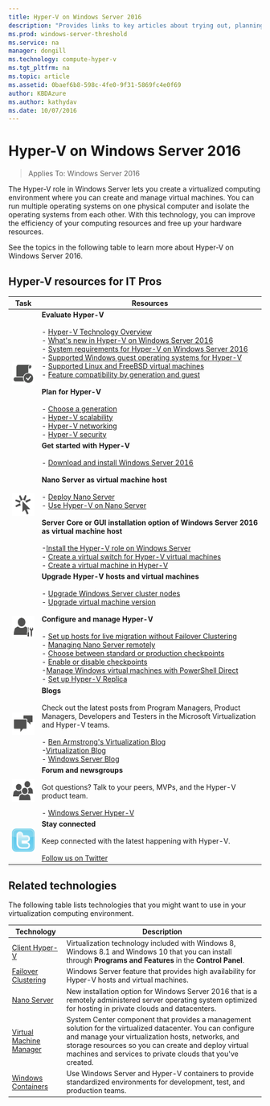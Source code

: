 ```yaml
---
title: Hyper-V on Windows Server 2016
description: "Provides links to key articles about trying out, planning, deploying, and managing Hyper-V"
ms.prod: windows-server-threshold
ms.service: na
manager: dongill
ms.technology: compute-hyper-v
ms.tgt_pltfrm: na
ms.topic: article
ms.assetid: 0baef6b8-598c-4fe0-9f31-5869fc4e0f69
author: KBDAzure
ms.author: kathydav
ms.date: 10/07/2016
---
```

# Hyper-V on Windows Server 2016

>Applies To: Windows Server 2016
  
The Hyper-V role in Windows Server lets you create a virtualized computing environment where you can create and manage virtual machines. You can run multiple operating systems on one physical computer and isolate the operating systems from each other. With this technology, you can improve the efficiency of your computing resources and free up your hardware resources.  
  
See the topics in the following table to learn more about Hyper-V on Windows Server 2016.
  
## Hyper-V resources for IT Pros  
  
|Task |Resources|  
|-|-|  
|![Checkmark and document icon to show requirements are met](media/All_Symbols_MeetsRequirements.png)|**Evaluate Hyper-V**<br /><br />-   [Hyper-V Technology Overview](Hyper-V-Technology-Overview.md)<br />- [What's new in Hyper-V on Windows Server 2016](What-s-new-in-Hyper-V-on-Windows.md)<br />-   [System requirements for Hyper-V on Windows Server 2016](System-requirements-for-Hyper-V-on-Windows.md)<br />-   [Supported Windows guest operating systems for Hyper-V](Supported-Windows-guest-operating-systems-for-Hyper-V-on-Windows.md) <br />- [Supported Linux and FreeBSD virtual machines](Supported-Linux-and-FreeBSD-virtual-machines-for-Hyper-V-on-Windows.md)<br />- [Feature compatibility by generation and guest](Hyper-V-feature-compatibility-by-generation-and-guest.md) <br /><br />**Plan for Hyper-V**<br /><br />- [Choose a generation](plan/Should-I-create-a-generation-1-or-2-virtual-machine-in-Hyper-V.md) <br />- [Hyper-V scalability](plan/plan-hyper-v-scalability-in-windows-server.md) <br />- [Hyper-V networking](plan/plan-hyper-v-networking-in-windows-server.md) <br />- [Hyper-V security](plan/plan-hyper-v-security-in-windows-server.md)|  
|![Cursor and sunburst icon](media/All_Symbols_GetStarted.png)|**Get started with Hyper-V**<br /><br />-   [Download and install Windows Server 2016](https://www.microsoft.com/en-us/evalcenter/evaluate-windows-server-2016)<br /><br />**Nano Server as virtual machine host**<br /><br />- [Deploy Nano Server](../../get-started/Deploy-Nano-Server.md)<br />-   [Use Hyper-V on Nano Server](../../get-started/Deploy-Nano-Server.md#using-hyper-v-on-nano-server)<br /><br />**Server Core or GUI installation option of  Windows Server 2016 as virtual machine host**<br /><br />-[Install the Hyper-V role on Windows Server](get-started/Install-the-Hyper-V-role-on-Windows-Server.md)<br />-   [Create a virtual switch for Hyper-V virtual machines](get-started/Create-a-virtual-switch-for-Hyper-V-virtual-machines.md)<br />- [Create a virtual machine in Hyper-V](get-started/Create-a-virtual-machine-in-Hyper-V.md)|  
|![Person and tools icon](media/All_Symbols_Administrator.png)|**Upgrade Hyper-V hosts and virtual machines**<br /><br />-   [Upgrade Windows Server cluster nodes](../../failover-clustering/Cluster-Operating-System-Rolling-Upgrade.md)<br />- [Upgrade virtual machine version](deploy/Upgrade-virtual-machine-version-in-Hyper-V-on-Windows-or-Windows-Server.md)<br /><br />**Configure and manage Hyper-V**<br /><br />- [Set up hosts for live migration without Failover Clustering](deploy/Set-up-hosts-for-live-migration-without-Failover-Clustering.md)<br />- [Managing Nano Server remotely](../../get-started/manage-nano-server.md)<br />-   [Choose between standard or production checkpoints](manage/Choose-between-standard-or-production-checkpoints-in-Hyper-V.md)<br />- [Enable or disable checkpoints](manage/Enable-or-disable-checkpoints-in-Hyper-V.md)<br />-[Manage Windows virtual machines with PowerShell Direct](manage/Manage-Windows-virtual-machines-with-PowerShell-Direct.md)<br />- [Set up Hyper-V Replica](manage/Set-up-Hyper-V-Replica.md)|  
|![Conversation bubbles icon](media/All_Symbols_Chat.png)|**Blogs**<br /><br />Check out the latest posts from Program Managers, Product Managers, Developers and Testers in the Microsoft Virtualization and Hyper-V teams.<br /><br />- [Ben Armstrong's Virtualization Blog](http://blogs.msdn.com/b/virtual_pc_guy/)<br />-[Virtualization Blog](http://blogs.technet.com/b/virtualization/)<br />-   [Windows Server Blog](http://blogs.technet.com/b/windowsserver/)|  
|![User group icon](media/All_Symbols_Users_Group.png)|**Forum and newsgroups**<br /><br />Got questions? Talk to your peers, MVPs, and the Hyper-V product team.<br /><br />-   [Windows Server Hyper-V](https://social.technet.microsoft.com/Forums/windowsserver/home?forum=winserverhyperv)|  
|![Twitter symbol](media/All_Symbols_Twitter.png)|**Stay connected**<br /><br />Keep connected with the latest happening with Hyper-V.<br /><br />[Follow us on Twitter](https://twitter.com/virtualization)|  
  
## Related technologies  
The following table lists technologies that you might want to use in your virtualization computing environment.  
  
|Technology|Description|  
|--------------|---------------|  
|[Client Hyper-V](https://msdn.microsoft.com/virtualization/hyperv_on_windows/windows_welcome)|Virtualization technology included with Windows 8, Windows 8.1 and Windows 10 that you can install through **Programs and Features** in the **Control Panel**.|  
|[Failover Clustering](https://technet.microsoft.com/library/dn765474.aspx)|Windows Server feature that provides high availability for Hyper-V hosts and virtual machines.|  
|[Nano Server](http://technet.microsoft.com/library/mt126167.aspx)|New installation option for Windows Server 2016 that is a remotely administered server operating system optimized for hosting in private clouds and datacenters.|  
|[Virtual Machine Manager](https://technet.microsoft.com/system-center-docs/vmm/vmm)|System Center component that provides a management solution for the virtualized datacenter. You can configure and manage your virtualization hosts, networks, and storage resources so you can create and deploy virtual machines and services to private clouds that you've created.|  
|[Windows Containers](https://msdn.microsoft.com/virtualization/windowscontainers/)|Use Windows Server and Hyper-V containers to provide standardized environments for development, test, and production teams.|  
  


